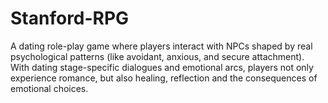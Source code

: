# Stanford-RPG
A dating role-play game where players interact with NPCs shaped by real psychological patterns (like avoidant, anxious, and secure attachment). With dating stage-specific dialogues and emotional arcs, players not only experience romance, but also healing, reflection and the consequences of emotional choices.
